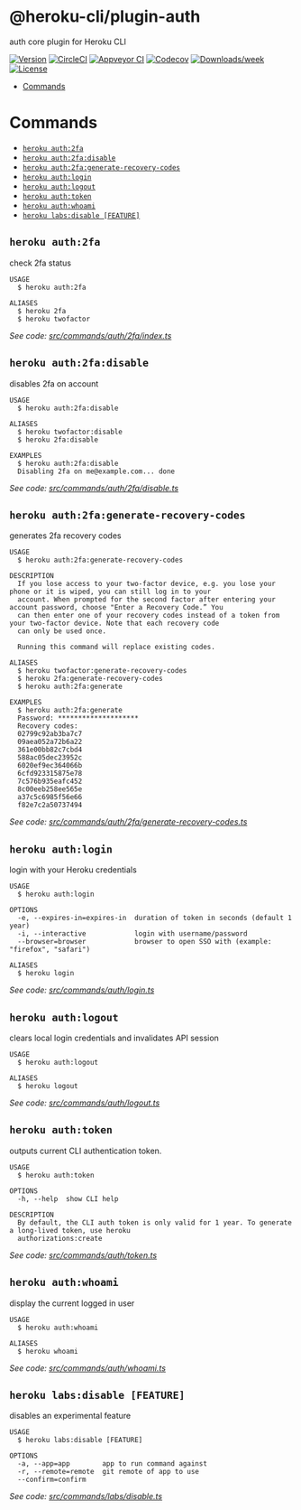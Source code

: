 @heroku-cli/plugin-auth
=======================

auth core plugin for Heroku CLI

[![Version](https://img.shields.io/npm/v/@heroku-cli/plugin-auth.svg)](https://npmjs.org/package/@heroku-cli/plugin-auth)
[![CircleCI](https://circleci.com/gh/heroku/heroku-cli-plugin-auth/tree/master.svg?style=shield)](https://circleci.com/gh/heroku/heroku-cli-plugin-auth/tree/master)
[![Appveyor CI](https://ci.appveyor.com/api/projects/status/github/heroku/heroku-cli-plugin-auth?branch=master&svg=true)](https://ci.appveyor.com/project/heroku/heroku-cli-plugin-auth/branch/master)
[![Codecov](https://codecov.io/gh/heroku/heroku-cli-plugin-auth/branch/master/graph/badge.svg)](https://codecov.io/gh/heroku/heroku-cli-plugin-auth)
[![Downloads/week](https://img.shields.io/npm/dw/@heroku-cli/plugin-auth.svg)](https://npmjs.org/package/@heroku-cli/plugin-auth)
[![License](https://img.shields.io/npm/l/@heroku-cli/plugin-auth.svg)](https://github.com/heroku/heroku-cli-plugin-auth/blob/master/package.json)

<!-- toc -->
* [Commands](#commands)
<!-- tocstop -->
# Commands
<!-- commands -->
* [`heroku auth:2fa`](#heroku-auth-2-fa)
* [`heroku auth:2fa:disable`](#heroku-auth-2-fadisable)
* [`heroku auth:2fa:generate-recovery-codes`](#heroku-auth-2-fagenerate-recovery-codes)
* [`heroku auth:login`](#heroku-authlogin)
* [`heroku auth:logout`](#heroku-authlogout)
* [`heroku auth:token`](#heroku-authtoken)
* [`heroku auth:whoami`](#heroku-authwhoami)
* [`heroku labs:disable [FEATURE]`](#heroku-labsdisable-feature)

## `heroku auth:2fa`

check 2fa status

```
USAGE
  $ heroku auth:2fa

ALIASES
  $ heroku 2fa
  $ heroku twofactor
```

_See code: [src/commands/auth/2fa/index.ts](https://github.com/heroku/cli/blob/v7.19.3/packages/auth/src/commands/auth/2fa/index.ts)_

## `heroku auth:2fa:disable`

disables 2fa on account

```
USAGE
  $ heroku auth:2fa:disable

ALIASES
  $ heroku twofactor:disable
  $ heroku 2fa:disable

EXAMPLES
  $ heroku auth:2fa:disable
  Disabling 2fa on me@example.com... done
```

_See code: [src/commands/auth/2fa/disable.ts](https://github.com/heroku/cli/blob/v7.19.3/packages/auth/src/commands/auth/2fa/disable.ts)_

## `heroku auth:2fa:generate-recovery-codes`

generates 2fa recovery codes

```
USAGE
  $ heroku auth:2fa:generate-recovery-codes

DESCRIPTION
  If you lose access to your two-factor device, e.g. you lose your phone or it is wiped, you can still log in to your 
  account. When prompted for the second factor after entering your account password, choose "Enter a Recovery Code.” You 
  can then enter one of your recovery codes instead of a token from your two-factor device. Note that each recovery code 
  can only be used once.

  Running this command will replace existing codes.

ALIASES
  $ heroku twofactor:generate-recovery-codes
  $ heroku 2fa:generate-recovery-codes
  $ heroku auth:2fa:generate

EXAMPLES
  $ heroku auth:2fa:generate
  Password: ********************
  Recovery codes:
  02799c92ab3ba7c7
  09aea052a72b6a22
  361e00bb82c7cbd4
  588ac05dec23952c
  6020ef9ec364066b
  6cfd923315875e78
  7c576b935eafc452
  8c00eeb258ee565e
  a37c5c6985f56e66
  f82e7c2a50737494
```

_See code: [src/commands/auth/2fa/generate-recovery-codes.ts](https://github.com/heroku/cli/blob/v7.19.3/packages/auth/src/commands/auth/2fa/generate-recovery-codes.ts)_

## `heroku auth:login`

login with your Heroku credentials

```
USAGE
  $ heroku auth:login

OPTIONS
  -e, --expires-in=expires-in  duration of token in seconds (default 1 year)
  -i, --interactive            login with username/password
  --browser=browser            browser to open SSO with (example: "firefox", "safari")

ALIASES
  $ heroku login
```

_See code: [src/commands/auth/login.ts](https://github.com/heroku/cli/blob/v7.19.3/packages/auth/src/commands/auth/login.ts)_

## `heroku auth:logout`

clears local login credentials and invalidates API session

```
USAGE
  $ heroku auth:logout

ALIASES
  $ heroku logout
```

_See code: [src/commands/auth/logout.ts](https://github.com/heroku/cli/blob/v7.19.3/packages/auth/src/commands/auth/logout.ts)_

## `heroku auth:token`

outputs current CLI authentication token.

```
USAGE
  $ heroku auth:token

OPTIONS
  -h, --help  show CLI help

DESCRIPTION
  By default, the CLI auth token is only valid for 1 year. To generate a long-lived token, use heroku 
  authorizations:create
```

_See code: [src/commands/auth/token.ts](https://github.com/heroku/cli/blob/v7.19.3/packages/auth/src/commands/auth/token.ts)_

## `heroku auth:whoami`

display the current logged in user

```
USAGE
  $ heroku auth:whoami

ALIASES
  $ heroku whoami
```

_See code: [src/commands/auth/whoami.ts](https://github.com/heroku/cli/blob/v7.19.3/packages/auth/src/commands/auth/whoami.ts)_

## `heroku labs:disable [FEATURE]`

disables an experimental feature

```
USAGE
  $ heroku labs:disable [FEATURE]

OPTIONS
  -a, --app=app        app to run command against
  -r, --remote=remote  git remote of app to use
  --confirm=confirm
```

_See code: [src/commands/labs/disable.ts](https://github.com/heroku/cli/blob/v7.19.3/packages/auth/src/commands/labs/disable.ts)_
<!-- commandsstop -->
